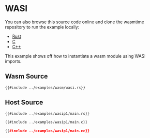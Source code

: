 # WASI

You can also browse this source code online and clone the wasmtime
repository to run the example locally:

* [Rust](https://github.com/bytecodealliance/wasmtime/blob/main/examples/wasip1/main.rs)
* [C](https://github.com/bytecodealliance/wasmtime/blob/main/examples/wasip1/main.c)
* [C++](https://github.com/bytecodealliance/wasmtime/blob/main/examples/wasip1/main.cc)

This example shows off how to instantiate a wasm module using WASI imports.

## Wasm Source

```rust,ignore
{{#include ../examples/wasm/wasi.rs}}
```

## Host Source

<!-- langtabs-start -->

```rust
{{#include ../examples/wasip1/main.rs}}
```

```c
{{#include ../examples/wasip1/main.c}}
```

```cpp
{{#include ../examples/wasip1/main.cc}}
```

<!-- langtabs-end -->
